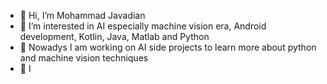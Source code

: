 - 👋 Hi, I’m Mohammad Javadian
- 👀 I’m interested in AI especially machine vision era, Android development, Kotlin, Java, Matlab and Python
- 🌱 Nowadys I am working on AI side projects to learn more about python and machine vision techniques
- 🌱 I

